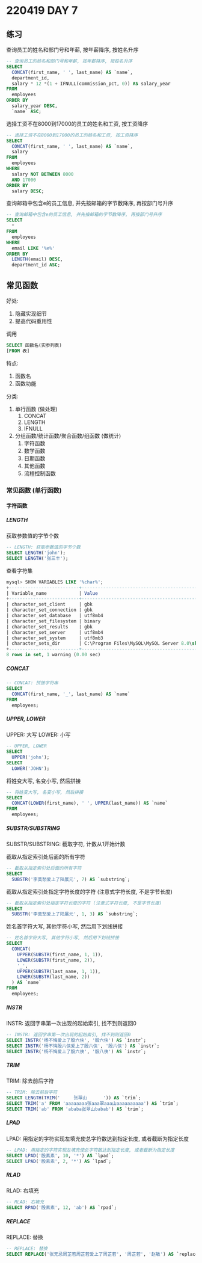 # 220419 DAY 7

## 练习

查询员工的姓名和部门号和年薪, 按年薪降序, 按姓名升序

```sql
-- 查询员工的姓名和部门号和年薪, 按年薪降序, 按姓名升序
SELECT
  CONCAT(first_name, ' ', last_name) AS `name`,
  department_id,
  salary * 12 *(1 + IFNULL(commission_pct, 0)) AS salary_year
FROM
  employees
ORDER BY
  salary_year DESC,
  `name` ASC;
```

选择工资不在8000到17000的员工的姓名和工资, 按工资降序

```sql
-- 选择工资不在8000到17000的员工的姓名和工资, 按工资降序
SELECT
  CONCAT(first_name, ' ', last_name) AS `name`,
  salary
FROM
  employees
WHERE
  salary NOT BETWEEN 8000
  AND 17000
ORDER BY
  salary DESC;
```

查询邮箱中包含e的员工信息, 并先按邮箱的字节数降序, 再按部门号升序

```sql
-- 查询邮箱中包含e的员工信息, 并先按邮箱的字节数降序, 再按部门号升序
SELECT
  *
FROM
  employees
WHERE
  email LIKE '%e%'
ORDER BY
  LENGTH(email) DESC,
  department_id ASC;
```

## 常见函数

好处: 

1. 隐藏实现细节
2. 提高代码重用性

调用

```sql
SELECT 函数名(实参列表)
[FROM 表]
```

特点: 

1. 函数名
2. 函数功能

分类: 

1. 单行函数 (做处理)
	1. CONCAT
	2. LENGTH
	3. IFNULL
2. 分组函数/统计函数/聚合函数/组函数 (做统计)
	1. 字符函数
	2. 数学函数
	3. 日期函数
	4. 其他函数
	5. 流程控制函数


### 常见函数 (单行函数)

#### 字符函数

##### LENGTH

获取参数值的字节个数

```sql
-- LENGTH: 获取参数值的字节个数
SELECT LENGTH('john');
SELECT LENGTH('张三丰');
```

查看字符集

```sql
mysql> SHOW VARIABLES LIKE '%char%';
+--------------------------+---------------------------------------------------------+
| Variable_name            | Value                                                   |
+--------------------------+---------------------------------------------------------+
| character_set_client     | gbk                                                     |
| character_set_connection | gbk                                                     |
| character_set_database   | utf8mb4                                                 |
| character_set_filesystem | binary                                                  |
| character_set_results    | gbk                                                     |
| character_set_server     | utf8mb4                                                 |
| character_set_system     | utf8mb3                                                 |
| character_sets_dir       | C:\Program Files\MySQL\MySQL Server 8.0\share\charsets\ |
+--------------------------+---------------------------------------------------------+
8 rows in set, 1 warning (0.00 sec)
```


##### CONCAT

```sql
-- CONCAT: 拼接字符串
SELECT
  CONCAT(first_name, '_', last_name) AS `name`
FROM
  employees;
```

##### UPPER, LOWER

UPPER: 大写
LOWER: 小写

```sql
-- UPPER, LOWER
SELECT
  UPPER('john');
SELECT
  LOWER('JOHN');
```

将姓变大写, 名变小写, 然后拼接

```sql
-- 将姓变大写, 名变小写, 然后拼接
SELECT
  CONCAT(LOWER(first_name), ' ', UPPER(last_name)) AS `name`
FROM
  employees;
```

##### SUBSTR/SUBSTRING

SUBSTR/SUBSTRING: 截取字符, 计数从1开始计数

截取从指定索引处后面的所有字符

```sql
-- 截取从指定索引处后面的所有字符
SELECT
  SUBSTR('李莫愁爱上了陆展元', 7) AS `substring`;
```

截取从指定索引处指定字符长度的字符 (注意式字符长度, 不是字节长度)

```sql
-- 截取从指定索引处指定字符长度的字符 (注意式字符长度, 不是字节长度)
SELECT
  SUBSTR('李莫愁爱上了陆展元', 1, 3) AS `substring`;
```

姓名首字符大写, 其他字符小写, 然后用下划线拼接

```sql
-- 姓名首字符大写, 其他字符小写, 然后用下划线拼接
SELECT
  CONCAT(
    UPPER(SUBSTR(first_name, 1, 1)),
    LOWER(SUBSTR(first_name, 2)),
    '_',
    UPPER(SUBSTR(last_name, 1, 1)),
    LOWER(SUBSTR(last_name, 2))
  ) AS `name`
FROM
  employees;
```

##### INSTR

INSTR: 返回字串第一次出现的起始索引, 找不到则返回0

```sql
-- INSTR: 返回字串第一次出现的起始索引, 找不到则返回0
SELECT INSTR('杨不悔爱上了殷六侠', '殷六侠') AS `instr`;
SELECT INSTR('杨不悔殷六侠爱上了殷六侠', '殷六侠') AS `instr`;
SELECT INSTR('杨不悔爱上了殷六侠', '殷八侠') AS `instr`;
```

##### TRIM

TRIM: 除去前后字符

```sql
-- TRIM: 除去前后字符
SELECT LENGTH(TRIM('     张翠山      ')) AS `trim`;
SELECT TRIM('a' FROM 'aaaaaaaa张aaa翠aaa山aaaaaaaaaa') AS `trim`;
SELECT TRIM('ab' FROM 'ababa张翠山babab') AS `trim`;
```

##### LPAD

LPAD: 用指定的字符实现左填充使总字符数达到指定长度, 或者截断为指定长度

```sql
-- LPAD: 用指定的字符实现左填充使总字符数达到指定长度, 或者截断为指定长度
SELECT LPAD('殷素素', 10, '*') AS `lpad`;
SELECT LPAD('殷素素', 2, '*') AS `lpad`;
```

##### RLAD

RLAD: 右填充

```sql
-- RLAD: 右填充
SELECT RPAD('殷素素', 12, 'ab') AS `rpad`;
```

##### REPLACE

REPLACE: 替换

```sql
-- REPLACE: 替换
SELECT REPLACE('张无忌周芷若周芷若爱上了周芷若', '周芷若', '赵敏') AS `replace`;
```
